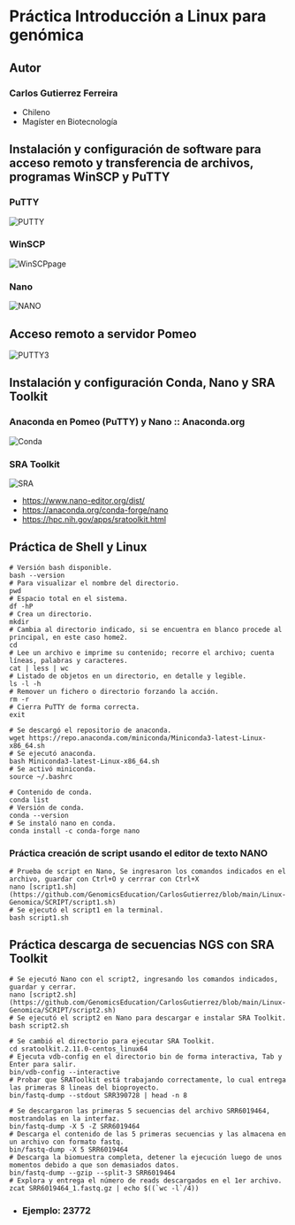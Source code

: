 # Práctica Introducción a Linux para genómica

## **Autor**
### Carlos Gutierrez Ferreira  
- Chileno
- Magíster en Biotecnología

## Instalación y configuración de software para acceso remoto y transferencia de archivos, programas WinSCP y PuTTY

### **PuTTY**
![PUTTY](https://user-images.githubusercontent.com/80927233/119920352-34d03200-bf3a-11eb-815e-ce236832d618.jpg)

### **WinSCP**
![WinSCPpage](https://user-images.githubusercontent.com/80927233/119920551-84aef900-bf3a-11eb-8c0f-fb8a2d486099.jpg)

### **Nano**
![NANO](https://user-images.githubusercontent.com/80927233/119920375-3dc10380-bf3a-11eb-885f-92805dd9d2b1.jpg)

## Acceso remoto a servidor Pomeo

![PUTTY3](https://user-images.githubusercontent.com/80927233/119919416-67792b00-bf38-11eb-8e85-ffe2a8c69777.jpg)

## Instalación y configuración Conda, Nano y SRA Toolkit

### **Anaconda en Pomeo (PuTTY) y Nano :: Anaconda.org**
![Conda](https://user-images.githubusercontent.com/80927233/119927124-d493bd00-bf46-11eb-9bf2-0dfac07f129b.jpg)

### **SRA Toolkit**
![SRA](https://user-images.githubusercontent.com/80927233/119927129-d6f61700-bf46-11eb-9d69-f38b276c9a26.jpg)

- https://www.nano-editor.org/dist/
- https://anaconda.org/conda-forge/nano
- https://hpc.nih.gov/apps/sratoolkit.html

## Práctica de Shell y Linux

```
# Versión bash disponible.
bash --version 
# Para visualizar el nombre del directorio.
pwd 
# Espacio total en el sistema.
df -hP 
# Crea un directorio.
mkdir 
# Cambia al directorio indicado, si se encuentra en blanco procede al principal, en este caso home2.
cd 
# Lee un archivo e imprime su contenido; recorre el archivo; cuenta líneas, palabras y caracteres.
cat | less | wc 
# Listado de objetos en un directorio, en detalle y legible.
ls -l -h 
# Remover un fichero o directorio forzando la acción.
rm -r 
# Cierra PuTTY de forma correcta.
exit 

# Se descargó el repositorio de anaconda.
wget https://repo.anaconda.com/miniconda/Miniconda3-latest-Linux-x86_64.sh 
# Se ejecutó anaconda.
bash Miniconda3-latest-Linux-x86_64.sh 
# Se activó miniconda.
source ~/.bashrc 

# Contenido de conda.
conda list 
# Versión de conda.
conda --version 
# Se instaló nano en conda.
conda install -c conda-forge nano 
```

### Práctica creación de script usando el editor de texto NANO

```
# Prueba de script en Nano, Se ingresaron los comandos indicados en el archivo, guardar con Ctrl+O y cerrrar con Ctrl+X
nano [script1.sh](https://github.com/GenomicsEducation/CarlosGutierrez/blob/main/Linux-Genomica/SCRIPT/script1.sh) 
# Se ejecutó el script1 en la terminal.
bash script1.sh 
```

## Práctica descarga de secuencias NGS con SRA Toolkit

```
# Se ejecutó Nano con el script2, ingresando los comandos indicados, guardar y cerrar.
nano [script2.sh](https://github.com/GenomicsEducation/CarlosGutierrez/blob/main/Linux-Genomica/SCRIPT/script2.sh) 
# Se ejecutó el script2 en Nano para descargar e instalar SRA Toolkit.
bash script2.sh 

# Se cambió el directorio para ejecutar SRA Toolkit.
cd sratoolkit.2.11.0-centos_linux64 
# Ejecuta vdb-config en el directorio bin de forma interactiva, Tab y Enter para salir.
bin/vdb-config --interactive 
# Probar que SRAToolkit está trabajando correctamente, lo cual entrega las primeras 8 lineas del bioproyecto.
bin/fastq-dump --stdout SRR390728 | head -n 8 

# Se descargaron las primeras 5 secuencias del archivo SRR6019464, mostrandolas en la interfaz.
bin/fastq-dump -X 5 -Z SRR6019464 
# Descarga el contenido de las 5 primeras secuencias y las almacena en un archivo con formato fastq.
bin/fastq-dump -X 5 SRR6019464 
# Descarga la biomuestra completa, detener la ejecución luego de unos momentos debido a que son demasiados datos.
bin/fastq-dump --gzip --split-3 SRR6019464 
# Explora y entrega el número de reads descargados en el 1er archivo.
zcat SRR6019464_1.fastq.gz | echo $((`wc -l`/4)) 
```

- ### Ejemplo: 23772
